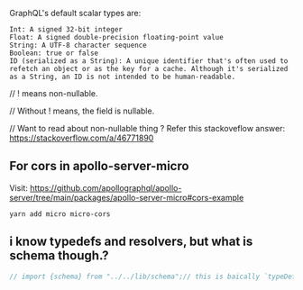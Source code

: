 GraphQL's default scalar types are:

    Int: A signed 32‐bit integer
    Float: A signed double-precision floating-point value
    String: A UTF‐8 character sequence
    Boolean: true or false
    ID (serialized as a String): A unique identifier that's often used to refetch an object or as the key for a cache. Although it's serialized as a String, an ID is not intended to be human‐readable.

// ! means non-nullable.

// Without ! means, the field is nullable.

// Want to read about non-nullable thing ? Refer this stackoveflow answer: https://stackoverflow.com/a/46771890

## For cors in apollo-server-micro

Visit: https://github.com/apollographql/apollo-server/tree/main/packages/apollo-server-micro#cors-example

`yarn add micro micro-cors`

## i know typedefs and resolvers, but what is schema though.?

```js
// import {schema} from "../../lib/schema";// this is baically `typeDefs` only.
```
